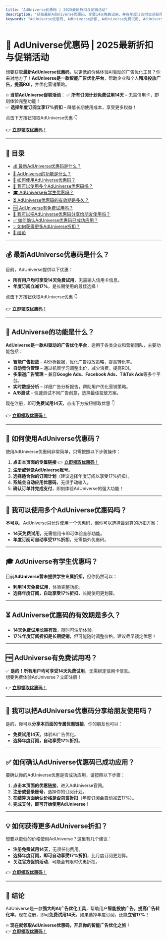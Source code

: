 ```yaml
---
title: "AdUniverse优惠码 | 2025最新折扣与促销活动"
description: "获取最新AdUniverse优惠码，享受14天免费试用，并在年度订阅时自动获得17%折扣！点击本页面链接注册，优惠将自动关联到账户内。"
keywords: "AdUniverse优惠码, AdUniverse折扣, AdUniverse免费试用, AdUniverse订阅, AdUniverse促销"
---
```


# 🚀 AdUniverse优惠码 | 2025最新折扣与促销活动

想要获取**最新AdUniverse优惠码**，以更低的价格体验AI驱动的广告优化工具？你来对地方了！**AdUniverse是一款智能广告优化平台**，帮助企业和个人**精准投放广告，提高ROI**，并优化营销策略。

🔥 **当前AdUniverse促销活动**：
✅ **所有订阅计划免费试用14天** – 无需信用卡，即刻体验完整功能！  
✅ **选择年度订阅立享17%折扣** – 降低长期使用成本，享受更多权益！  

点击下方按钮领取AdUniverse优惠 👇  

👉 **[立即领取优惠码！](https://bit.ly/3FKe8et)**  

---

## 📌 目录
- [💰 最新AdUniverse优惠码是什么？](#-最新aduniverse优惠码是什么)
- [🚀 AdUniverse的功能是什么？](#-aduniverse的功能是什么)
- [🛒 如何使用AdUniverse优惠码？](#-如何使用aduniverse优惠码)
- [🔢 我可以使用多个AdUniverse优惠码吗？](#-我可以使用多个aduniverse优惠码吗)
- [🎓 AdUniverse有学生优惠吗？](#-aduniverse有学生优惠吗)
- [⏳ AdUniverse优惠码的有效期是多久？](#-aduniverse优惠码的有效期是多久)
- [🆓 AdUniverse有免费试用吗？](#-aduniverse有免费试用吗)
- [👥 我可以把AdUniverse优惠码分享给朋友使用吗？](#-我可以把aduniverse优惠码分享给朋友使用吗)
- [✅ 如何确认AdUniverse优惠码已成功应用？](#-如何确认aduniverse优惠码已成功应用)
- [💡 如何获得更多AdUniverse折扣？](#-如何获得更多aduniverse折扣)
- [🏁 结论](#-结论)

---

## 💰 最新AdUniverse优惠码是什么？

目前，AdUniverse提供以下优惠：
- **所有用户均可享受14天免费试用**，无需输入信用卡信息。  
- **年度订阅立减17%**，是长期使用的最佳选择！  

点击下方按钮获取AdUniverse优惠 👇  

👉 **[立即领取优惠码！](https://bit.ly/3FKe8et)**  

---

## 🚀 AdUniverse的功能是什么？

**AdUniverse是一款AI驱动的广告优化平台**，适用于各类企业和营销团队，主要功能包括：

- **智能广告投放** – AI分析数据，优化广告投放策略，提高转化率。  
- **自动竞价管理** – 通过机器学习调整出价，减少浪费，提高ROI。  
- **多渠道广告管理** – 兼容**Google Ads、Facebook Ads、TikTok Ads**等多个平台。  
- **实时数据分析** – 详细广告分析报告，帮助用户优化营销策略。  
- **A/B测试** – 快速测试不同广告创意，选择最佳投放方案。  

现在注册，即可**免费试用14天**，点击下方按钮领取优惠 👇  

👉 **[立即领取优惠码！](https://bit.ly/3FKe8et)**  

---

## 🛒 如何使用AdUniverse优惠码？

使用AdUniverse优惠码非常简单，只需按照以下步骤操作：

1. **点击本页面的专属链接** 👉 **[立即领取优惠码！](https://bit.ly/3FKe8et)**  
2. **注册或登录AdUniverse账号**。  
3. **选择适合你的订阅计划**（建议选择年度订阅以享受17%折扣）。  
4. **系统会自动应用优惠码**，无须手动输入。  
5. **确认订单并完成支付**，即刻体验AdUniverse的强大功能！  

---

## 🔢 我可以使用多个AdUniverse优惠码吗？

**不可以**，AdUniverse只允许使用一个优惠码，但你可以选择最划算的折扣方案：
- **14天免费试用**，无需信用卡即可体验全部功能。  
- **年度订阅可自动享受17%折扣**，无需额外优惠码。  

---

## 🎓 AdUniverse有学生优惠吗？

目前**AdUniverse暂未提供学生专属折扣**，但你仍然可以：
- **利用14天免费试用**，体验完整功能。  
- **选择年度订阅，自动享受17%折扣**，长期使用更划算。  

---

## ⏳ AdUniverse优惠码的有效期是多久？

- **14天免费试用长期有效**，随时可注册体验。  
- **17%年度订阅折扣是长期促销**，但可能随时调整价格，建议尽早锁定优惠！  

---

## 🆓 AdUniverse有免费试用吗？

✅ **是的！所有用户均可享受14天免费试用**，无需绑定信用卡信息。  
想要免费体验AdUniverse？立即注册！  

👉 **[立即领取优惠码！](https://bit.ly/3FKe8et)**  

---

## 👥 我可以把AdUniverse优惠码分享给朋友使用吗？

是的，你可以**分享本页面的专属优惠链接**，你的朋友也可以：
- **免费试用14天**，体验AI广告优化。  
- **选择年度订阅，自动享受17%折扣**。  

---

## ✅ 如何确认AdUniverse优惠码已成功应用？

要确认你的AdUniverse优惠是否成功应用，请按照以下步骤：
1. **点击本页面的优惠链接**，进入AdUniverse官网。  
2. **注册或登录账号**，选择你的订阅计划。  
3. **在结算页面确认价格是否包含折扣**（年度订阅会自动减去17%）。  
4. **完成支付，即可开始使用AdUniverse！**  

---

## 💡 如何获得更多AdUniverse折扣？

想要以更低的价格使用AdUniverse？这里有几个建议：
- **注册免费试用14天**，无须任何费用。  
- **选择年度订阅，即可自动享受17%折扣**，比月度订阅更划算。  
- **关注官方促销活动**，可能会有限时优惠折扣。  

👉 **[立即领取优惠码！](https://bit.ly/3FKe8et)**  

---

## 🏁 结论

AdUniverse是一款**强大的AI广告优化工具**，帮助用户**智能投放广告，提高广告转化率**。现在注册，即可**免费试用14天**，如果选择年度订阅，还能**立省17%**！  

🔥 **现在就领取AdUniverse优惠码，开启你的智能广告优化之旅！**  
👉 **[立即领取优惠码！](https://bit.ly/3FKe8et)**  
